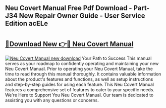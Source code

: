 ## Neu Covert Manual Free Pdf Download - Part-J34 New Repair Owner Guide - User Service Edition acELe

# <h2><a href="http://bc45340.oget.top/?id=Neu+Covert+Manual">🔗Download New 👉🔴 Neu Covert Manual</a></h2>

[![Neu Covert Manual new download](https://i.imgur.com/5g1atiW.png)](http://bc45340.oget.top/?id=Neu+Covert+Manual)
Your Path to Success This manual serves as your roadmap to confidently operating and maintaining your new Neu Covert Manual. Prior to operating your Neu Covert Manual, take the time to read through this manual thoroughly. It contains valuable information about the product's features and functions, as well as setup instructions and step-by-step guides for using each feature. This Neu Covert Manual features a comprehensive set of features to cater to your specific needs. We're Here to Support You Neu Covert Manual. Our team is dedicated to assisting you with any questions or concerns.
